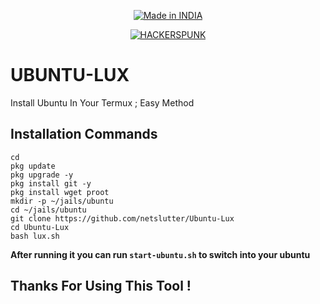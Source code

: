 <p align="center">
<a href="https://punkers.business.site"><img title="Made in INDIA" src="https://img.shields.io/badge/MADE%20IN-INDIA-SCRIPT?colorA=%23ff8100&colorB=%23017e40&colorC=%23ff0000&style=for-the-badge"></a>
</p>
</p>
<p align="center">
<a href="https://punkers.business.site"><img title="HACKERSPUNK" src="https://img.shields.io/badge/Network-Slutter-green?style=for-the-badge&logo=appveyor"></a>
</p>

# **UBUNTU-LUX**
Install Ubuntu In Your Termux ; Easy Method

## Installation Commands
```
cd
pkg update
pkg upgrade -y
pkg install git -y
pkg install wget proot
mkdir -p ~/jails/ubuntu
cd ~/jails/ubuntu
git clone https://github.com/netslutter/Ubuntu-Lux
cd Ubuntu-Lux
bash lux.sh
````

**After running it you can run `start-ubuntu.sh` to switch into your ubuntu**

## Thanks For Using This Tool !
